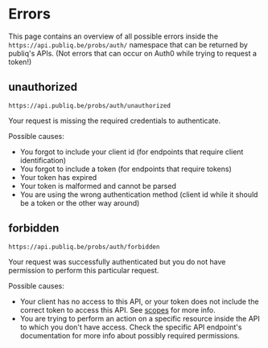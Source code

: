 # Errors

This page contains an overview of all possible errors inside the `https://api.publiq.be/probs/auth/` namespace that can be returned by publiq's APIs. (Not errors that can occur on Auth0 while trying to request a token!)

## unauthorized

`https://api.publiq.be/probs/auth/unauthorized`

Your request is missing the required credentials to authenticate.

Possible causes:

*   You forgot to include your client id (for endpoints that require client identification)
*   You forgot to include a token (for endpoints that require tokens)
*   Your token has expired
*   Your token is malformed and cannot be parsed
*   You are using the wrong authentication method (client id while it should be a token or the other way around)

## forbidden

`https://api.publiq.be/probs/auth/forbidden`

Your request was successfully authenticated but you do not have permission to perform this particular request.

Possible causes:

*   Your client has no access to this API, or your token does not include the correct token to access this API. See [scopes](./scopes.md) for more info.
*   You are trying to perform an action on a specific resource inside the API to which you don't have access. Check the specific API endpoint's documentation for more info about possibly required permissions.

